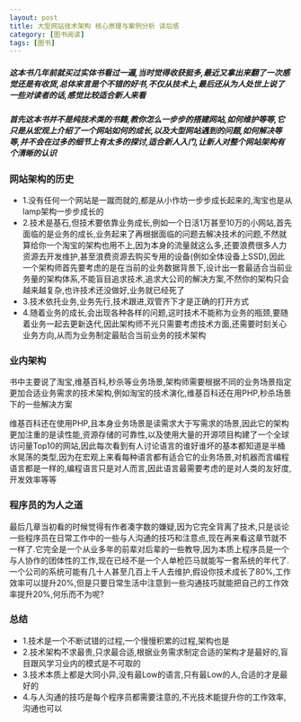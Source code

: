 ```yaml
---
layout: post
title: 大型网站技术架构 核心原理与案例分析 读后感
category: [图书阅读]
tags: [图书]
---
```


##### 这本书几年前就买过实体书看过一遍,当时觉得收获挺多,最近又拿出来翻了一次感觉还是有收货,总体来言是个不错的好书,不仅从技术上,最后还从为人处世上说了一些对读者的话,感觉比较适合新人来看

##### 首先这本书并不是纯技术类的书籍,教你怎么一步步的搭建网站,如何维护等等,它只是从宏观上介绍了一个网站如何的成长,以及大型网站遇到的问题,如何解决等等,并不会在过多的细节上有太多的探讨,适合新人入门,让新人对整个网站架构有个清晰的认识

### 网站架构的历史

* 1.没有任何一个网站是一蹴而就的,都是从小作坊一步步成长起来的,淘宝也是从lamp架构一步步成长的
* 2.技术是基石,但技术要依靠业务成长,例如一个日活1万甚至10万的小网站,首先面临的是业务的成长,业务起来了再根据面临的问题去解决技术的问题,不然就算给你一个淘宝的架构也用不上,因为本身的流量就这么多,还要浪费很多人力资源去开发维护,甚至浪费资源去购买专用的设备(例如全体设备上SSD),因此一个架构师首先要考虑的是在当前的业务数据背景下,设计出一套最适合当前业务量的架构体系,不能盲目追求技术,追求大公司的解决方案,不然你的架构只会越来越复杂,也许技术还没做好,业务就已经死了
* 3.技术依托业务,业务先行,技术跟进,双管齐下才是正确的打开方式
* 4.随着业务的成长,会出现各种各样的问题,这时技术不能称为业务的瓶颈,要随着业务一起去更新迭代,因此架构师不光只需要考虑技术方面,还需要时刻关心业务方向,从而为业务制定最贴合当前业务的技术架构

### 业内架构

书中主要说了淘宝,维基百科,秒杀等业务场景,架构师需要根据不同的业务场景指定更加合适业务需求的技术架构,例如淘宝的技术演化,维基百科还在用PHP,秒杀场景下的一些解决方案

维基百科还在使用PHP,且本身业务场景是读需求大于写需求的场景,因此它的架构更加注重的是读性能,资源存储的可靠性,以及使用大量的开源项目构建了一个全球访问量Top10的网站,因此每次看到有人讨论语言的谁好谁坏的基本都知道是半桶水晃荡的类型,因为在宏观上来看每种语言都有适合它的业务场景,对机器而言编程语言都是一样的,编程语言只是对人而言,因此语言最需要考虑的是对人类的友好度,开发效率等等

### 程序员的为人之道

最后几章当初看的时候觉得有作者凑字数的嫌疑,因为它完全背离了技术,只是谈论一些程序员在日常工作中的一些与人沟通的技巧和注意点,现在再来看这章节就不一样了.它完全是一个从业多年的前辈对后辈的一些教导,因为本质上程序员是一个与人协作的团体性的工作,现在已经不是一个人单枪匹马就能写一套系统的年代了.一个公司的系统可能有几十人甚至几百上千人去维护,假设你技术成长了80%,工作效率可以提升20%,但是只要日常生活中注意到一些沟通技巧就能把自己的工作效率提升20%,何乐而不为呢?

### 总结

* 1.技术是一个不断试错的过程,一个慢慢积累的过程,架构也是
* 2.技术架构不求最贵,只求最合适,根据业务需求制定合适的架构才是最好的,盲目跟风学习业内的模式是不可取的
* 3.技术本质上都是大同小异,没有最Low的语言,只有最Low的人,合适的才是最好的
* 4.与人沟通的技巧是每个程序员都需要注意的,不光技术能提升你的工作效率,沟通也可以
